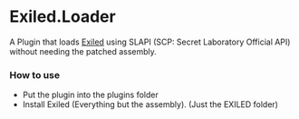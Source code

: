 # Exiled.Loader
A Plugin that loads [Exiled](https://github.com/Exiled-Team/EXILED) using SLAPI (SCP: Secret Laboratory Official API) without needing the patched assembly.

### How to use

- Put the plugin into the plugins folder
- Install Exiled (Everything but the assembly). (Just the EXILED folder)
